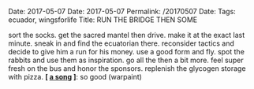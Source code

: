 Date: 2017-05-07
Date: 2017-05-07
Permalink: /20170507
Date: 
Tags: ecuador, wingsforlife
Title: RUN THE BRIDGE THEN SOME
  
sort the socks. get the sacred mantel then drive. make it at the exact last minute. sneak in and find the ecuatorian there. reconsider tactics and decide to give him a run for his money. use a good form and fly. spot the rabbits and use them as inspiration. go all the then a bit more. feel super fresh on the bus and honor the sponsors. replenish the glycogen storage with pizza.
**[ [a song](https://www.youtube.com/watch?v=1_mL-FHkPFE) ]**: so good (warpaint)